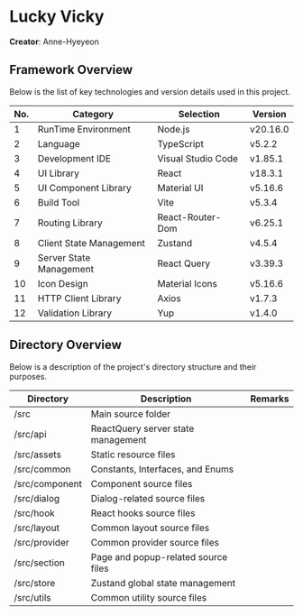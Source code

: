 # Lucky Vicky

**Creator**: Anne-Hyeyeon

## Framework Overview

Below is the list of key technologies and version details used in this project.

| No. | Category                 | Selection               | Version      |
|-----|--------------------------|-------------------------|--------------|
| 1   | RunTime Environment      | Node.js                | v20.16.0     |
| 2   | Language                 | TypeScript             | v5.2.2       |
| 3   | Development IDE          | Visual Studio Code     | v1.85.1      |
| 4   | UI Library               | React                  | v18.3.1      |
| 5   | UI Component Library     | Material UI            | v5.16.6      |
| 6   | Build Tool               | Vite                   | v5.3.4       |
| 7   | Routing Library          | React-Router-Dom       | v6.25.1      |
| 8   | Client State Management  | Zustand                | v4.5.4       |
| 9   | Server State Management  | React Query            | v3.39.3      |
| 10  | Icon Design              | Material Icons         | v5.16.6      |
| 11  | HTTP Client Library      | Axios                  | v1.7.3       |
| 12  | Validation Library       | Yup                    | v1.4.0       |


## Directory Overview

Below is a description of the project's directory structure and their purposes.

| Directory        | Description                           | Remarks                 |
|------------------|---------------------------------------|-------------------------|
| /src            | Main source folder                   |                         |
| /src/api        | ReactQuery server state management    |                         |
| /src/assets     | Static resource files                |                         |
| /src/common     | Constants, Interfaces, and Enums      |                         |
| /src/component  | Component source files               |                         |
| /src/dialog     | Dialog-related source files          |                         |
| /src/hook       | React hooks source files             |                         |
| /src/layout     | Common layout source files           |                         |
| /src/provider   | Common provider source files         |                         |
| /src/section    | Page and popup-related source files  |                         |
| /src/store      | Zustand global state management      |                         |
| /src/utils      | Common utility source files          |                         |
